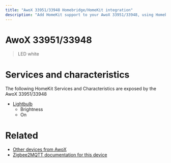 ```yaml
---
title: "AwoX 33951/33948 Homebridge/HomeKit integration"
description: "Add HomeKit support to your AwoX 33951/33948, using Homebridge, Zigbee2MQTT and homebridge-z2m."
---
```

<!---
This file has been GENERATED using src/docgen/docgen.ts
DO NOT EDIT THIS FILE MANUALLY!
-->
# AwoX 33951/33948
> LED white


# Services and characteristics
The following HomeKit Services and Characteristics are exposed by
the AwoX 33951/33948

* [Lightbulb](../../light.md)
  * Brightness
  * On


# Related
* [Other devices from AwoX](../index.md#awox)
* [Zigbee2MQTT documentation for this device](https://www.zigbee2mqtt.io/devices/33951_33948.html)